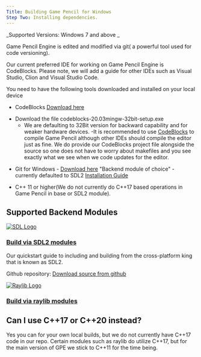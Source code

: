 ```yaml
---
Title: Building Game Pencil for Windows
Step Two: Installing dependencies.
---
```


_Supported Versions: Windows 7 and above _

Game Pencil Engine is edited and modified via git( a powerful tool used for code versioning).

Our current preferred IDE for working on Game Pencil Engine is CodeBlocks. Please note, we will add a guide for other IDEs such as Visual Studio, Clion and Visual Studio Code.

You need to have the following tools downloaded and installed on your local device

- CodeBlocks [Download here](http://www.codeblocks.org/downloads/binaries/)

* Download the file codeblocks-20.03mingw-32bit-setup.exe
  - We are defaulting to 32Bit version for backward capability and for weaker hardware devices.
    -It is recommended to use [CodeBlocks](http://www.codeblocks.org/) to compile Game Pencil although other IDEs should compile the editor just as fine. We do provide our CodeBlocks project file alongside the source so one does not have to worry about makefiles and you see exactly what we see when we code updates for the editor.

- Git for Windows - [Download here](https://gitforwindows.org/)
  "Backend module of choice" - currently defaulted to SDL2 [Installation Guide](https://docs.gamepencil.net/docs/modules/SDL2)

- C++ 11 or higher(We do not currently do C++17 based operations in Game Pencil in base or SDL2 module).

## Supported Backend Modules

[![SDL Logo](https://olddocs.gamepencil.net/wp-content/uploads/sites/6/2021/03/SDL_logo.png)](https://olddocs.gamepencil.net/including-sdl2-modules/)

### [Build via SDL2 modules](https://docs.gamepencil.net/modules/SDL2)

Our quickstart guide to including and building from the cross-platform king that is known as SDL2.

Github repository: [Download source from github](https://github.com/pawbyte/gpe-sdl2)

[![Raylib Logo](https://olddocs.gamepencil.net/wp-content/uploads/sites/6/2021/03/raylib_logo.png)](https://olddocs.gamepencil.net/including-raylib-module/)

### [Build via raylib modules](https://docs.gamepencil.net/modules/raylib)

## Can I use C++17 or C++20 instead?

Yes you can for your own local builds, but we do not currently have C++17 code in our repo. Certain modules such as raylib do utilize C++17, but for the main version of GPE we stick to C++11 for the time being.
